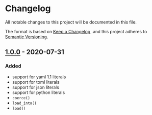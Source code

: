 # Changelog

All notable changes to this project will be documented in this file.

The format is based on [Keep a Changelog](https://keepachangelog.com/en/1.0.0/),
and this project adheres to [Semantic Versioning](https://semver.org/spec/v2.0.0.html).

## [1.0.0] - 2020-07-31

### Added

- support for yaml 1.1 literals
- support for toml literals
- support for json literals
- support for python literals
- `coerce()`
- `load_into()`
- `load()`

[Unreleased]: https://github.com/ewen-lbh/python-typed-dotenv/compare/v1.0.0...HEAD
[1.0.0]: https://github.com/ewen-lbh/python-typed-dotenv/releases/tag/v1.0.0

[//]: # (C3-2-DKAC:GGH:Rewen-lbh/python-typed-dotenv:Tv{t})

